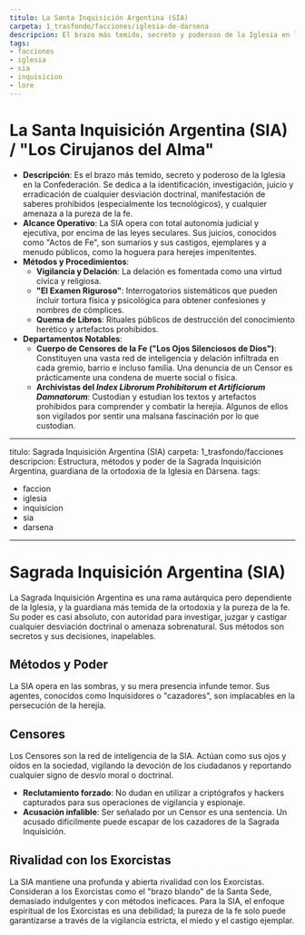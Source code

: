 ```yaml
---
titulo: La Santa Inquisición Argentina (SIA)
carpeta: 1_trasfondo/facciones/iglesia-de-darsena
descripcion: El brazo más temido, secreto y poderoso de la Iglesia en la Confederación, dedicado a erradicar la herejía y los saberes prohibidos.
tags:
- facciones
- iglesia
- sia
- inquisicion
- lore
---
```


# La Santa Inquisición Argentina (SIA) / "Los Cirujanos del Alma"

- **Descripción**: Es el brazo más temido, secreto y poderoso de la Iglesia en la Confederación. Se dedica a la identificación, investigación, juicio y erradicación de cualquier desviación doctrinal, manifestación de saberes prohibidos (especialmente los tecnológicos), y cualquier amenaza a la pureza de la fe.
- **Alcance Operativo**: La SIA opera con total autonomía judicial y ejecutiva, por encima de las leyes seculares. Sus juicios, conocidos como "Actos de Fe", son sumarios y sus castigos, ejemplares y a menudo públicos, como la hoguera para herejes impenitentes.
- **Métodos y Procedimientos**:
    - **Vigilancia y Delación**: La delación es fomentada como una virtud cívica y religiosa.
    - **"El Examen Riguroso"**: Interrogatorios sistemáticos que pueden incluir tortura física y psicológica para obtener confesiones y nombres de cómplices.
    - **Quema de Libros**: Rituales públicos de destrucción del conocimiento herético y artefactos prohibidos.
- **Departamentos Notables**:
    - **Cuerpo de Censores de la Fe ("Los Ojos Silenciosos de Dios")**: Constituyen una vasta red de inteligencia y delación infiltrada en cada gremio, barrio e incluso familia. Una denuncia de un Censor es prácticamente una condena de muerte social o física.
    - **Archivistas del *Index Librorum Prohibitorum et Artificiorum Damnatorum***: Custodian y estudian los textos y artefactos prohibidos para comprender y combatir la herejía. Algunos de ellos son vigilados por sentir una malsana fascinación por lo que custodian. 

---
titulo: Sagrada Inquisición Argentina (SIA)
carpeta: 1_trasfondo/facciones
descripcion: Estructura, métodos y poder de la Sagrada Inquisición Argentina, guardiana de la ortodoxia de la Iglesia en Dársena.
tags:
- faccion
- iglesia
- inquisicion
- sia
- darsena
---

# Sagrada Inquisición Argentina (SIA)

La Sagrada Inquisición Argentina es una rama autárquica pero dependiente de la Iglesia, y la guardiana más temida de la ortodoxia y la pureza de la fe. Su poder es casi absoluto, con autoridad para investigar, juzgar y castigar cualquier desviación doctrinal o amenaza sobrenatural. Sus métodos son secretos y sus decisiones, inapelables.

## Métodos y Poder

La SIA opera en las sombras, y su mera presencia infunde temor. Sus agentes, conocidos como Inquisidores o "cazadores", son implacables en la persecución de la herejía.

## Censores

Los Censores son la red de inteligencia de la SIA. Actúan como sus ojos y oídos en la sociedad, vigilando la devoción de los ciudadanos y reportando cualquier signo de desvío moral o doctrinal.
- **Reclutamiento forzado**: No dudan en utilizar a criptógrafos y hackers capturados para sus operaciones de vigilancia y espionaje.
- **Acusación infalible**: Ser señalado por un Censor es una sentencia. Un acusado difícilmente puede escapar de los cazadores de la Sagrada Inquisición.

## Rivalidad con los Exorcistas

La SIA mantiene una profunda y abierta rivalidad con los Exorcistas. Consideran a los Exorcistas como el "brazo blando" de la Santa Sede, demasiado indulgentes y con métodos ineficaces. Para la SIA, el enfoque espiritual de los Exorcistas es una debilidad; la pureza de la fe solo puede garantizarse a través de la vigilancia estricta, el miedo y el castigo ejemplar.

